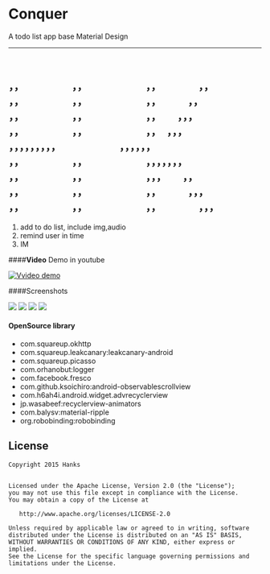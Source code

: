 # Conquer
A todo list app base Material Design

---
　　　　　　　　　　　　　　　　　　　　　　　　　　　　
　　　，，　　　　　，，　　　　　　，，　　　　，，　　　　
　　　，，　　　　　，，　　　　　　，，　　　，，　　　　　
　　　，，　　　　　，，　　　　　　，，　　，，，　　　　　
　　　，，　　　　　，，　　　　　　，，　，，，　　　　　　
　　　，，，，，，，，，　　　　　　，，，，，，　　　　　　
　　　，，　　　　　，，　　　　　　，，，，，，，　　　　　
　　　，，　　　　　，，　　　　　　，，，　　，，　　　　　
　　　，，　　　　　，，　　　　　　，，　　　，，，　　　　
　　　，，　　　　　，，　　　　　　，，　　　　，，，　　　
　　　　　　　　　　　　　　　　　　　　　　　　　　　　　　　　　　　　　　　　　　　　　　　　　　　　　　　　　　　　　　　　　
---

1. add to do list, include img,audio
2. remind user in time
3. IM


####**Video** Demo in youtube

[![Vvideo demo](https://github.com/hanks-zyh/Conquer/blob/master/Screenshot/video.png)](http://www.youtube.com/watch?v=4Ic8UMuPRkk)



####Screenshots

![](https://github.com/hanks-zyh/Conquer/blob/master/Screenshot/s0.png)
![](https://github.com/hanks-zyh/Conquer/blob/master/Screenshot/s2.png)
![](https://github.com/hanks-zyh/Conquer/blob/master/Screenshot/s2.png)
![](https://github.com/hanks-zyh/Conquer/blob/master/Screenshot/s3.png)


#### OpenSource library
- com.squareup.okhttp
- com.squareup.leakcanary:leakcanary-android
- com.squareup.picasso
- com.orhanobut:logger
- com.facebook.fresco
- com.github.ksoichiro:android-observablescrollview
- com.h6ah4i.android.widget.advrecyclerview
- jp.wasabeef:recyclerview-animators
- com.balysv:material-ripple
- org.robobinding:robobinding


License
-------

    Copyright 2015 Hanks


    Licensed under the Apache License, Version 2.0 (the "License");
    you may not use this file except in compliance with the License.
    You may obtain a copy of the License at

       http://www.apache.org/licenses/LICENSE-2.0

    Unless required by applicable law or agreed to in writing, software
    distributed under the License is distributed on an "AS IS" BASIS,
    WITHOUT WARRANTIES OR CONDITIONS OF ANY KIND, either express or implied.
    See the License for the specific language governing permissions and
    limitations under the License.
